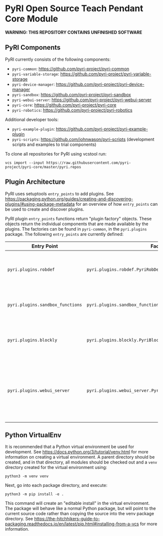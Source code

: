 # PyRI Open Source Teach Pendant Core Module

**WARNING: THIS REPOSITORY CONTAINS UNFINISHED SOFTWARE**

## PyRI Components

PyRI currently consists of the following components:

* `pyri-common`: https://github.com/pyri-project/pyri-common
* `pyri-variable-storage`: https://github.com/pyri-project/pyri-variable-storage
* `pyri-device-manager`: https://github.com/pyri-project/pyri-device-manager
* `pyri-sandbox`: https://github.com/pyri-project/pyri-sandbox
* `pyri-webui-server`: https://github.com/pyri-project/pyri-webui-server
* `pyri-core`: https://github.com/pyri-project/pyri-core
* `pyri-robotics`: https://github.com/pyri-project/pyri-robotics

Additional developer tools:

* `pyri-example-plugin`: https://github.com/pyri-project/pyri-example-plugin
* `pyri-scripts`: https://github.com/johnwason/pyri-scripts (development scripts and examples to trial components)

To clone all repositories for PyRI using vcstool run:

    vcs import --input https://raw.githubusercontent.com/pyri-project/pyri-core/master/pyri.repos

## Plugin Architecture

PyRI uses setuptools `entry_points` to add plugins. See https://packaging.python.org/guides/creating-and-discovering-plugins/#using-package-metadata for an overview of how `entry_points` can be used to create and discover plugins.

PyRI plugin `entry_points` functions return "plugin factory" objects. These objects return the individual components that are made available by the plugins. The factories can be found in `pyri-common`, in the `pyri.plugins` package. The following `entry_points` are currently defined:

| Entry Point | Factory Type | Description |
| ---         | ---          | ---         |
| `pyri.plugins.robdef` | `pyri.plugins.robdef.PyriRobDefPluginFactory` | Additional Robot Raconteur robdef service types |
| `pyri.plugins.sandbox_functions` | `pyri.plugins.sandbox_functions.PyriSandboxFunctionsPluginFactory` | Functions to make available in the PyRI sandbox |
| `pyri.plugins.blockly` | `pyri.plugins.blockly.PyriBlocklyPluginFactory` | Custom blocks and generators to add to the blockly workspace |
| `pyri.plugins.webui_server` | `pyri.plugins.webui_server.PyriWebUIServerPluginFactory` | WebUI server routes and data to serve to the teach pendant browser user interface |

## Python VirtualEnv

It is recommended that a Python virtual environment be used for development. See https://docs.python.org/3/tutorial/venv.html for more information on creating a virtual environment. A parent directory should be created, and in that directory, all modules should be checked out and a `venv` directory created for the virtual environment using:

```
python3 -m venv venv
```

Next, go into each package directory, and execute:

```
python3 -m pip install -e .
```
This command will create an "editable install" in the virtual environment. The package will behave like a normal Python package, but will point to the current source code rather than copying the source into the venv package directory. See https://the-hitchhikers-guide-to-packaging.readthedocs.io/en/latest/pip.html#installing-from-a-vcs for more information.

